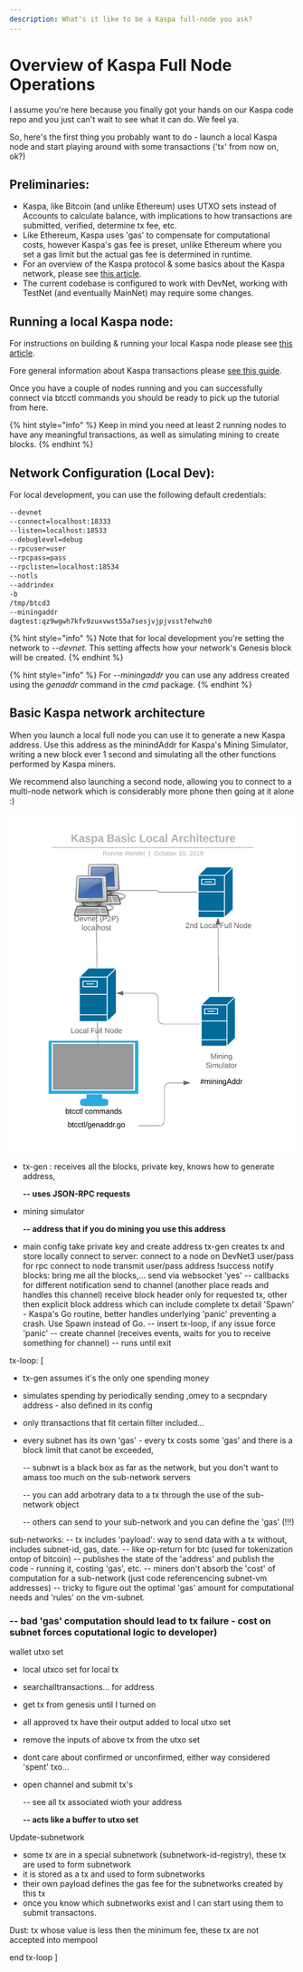 ```yaml
---
description: What's it like to be a Kaspa full-node you ask?
---
```


# Overview of Kaspa Full Node Operations

I assume you're here because you finally got your hands on our Kaspa code repo and you just can't wait to see what it can do.  We feel ya.  

So, here's the first thing you probably want to do - launch a local Kaspa node and start playing around with some transactions \('tx' from now on, ok?\)

## Preliminaries:

* Kaspa, like Bitcoin \(and unlike Ethereum\) uses UTXO sets instead of Accounts to calculate balance, with implications to how transactions are submitted, verified, determine tx fee, etc.
* Like Ethereum, Kaspa uses 'gas' to compensate for computational costs, however Kaspa's gas fee is preset, unlike Ethereum where you set a gas limit but the actual gas fee is determined in runtime.
* For an overview of the Kaspa protocol & some basics about the Kaspa network, please see [this article](../).
* The current codebase is configured to work with DevNet, working with TestNet \(and eventually MainNet\) may require some changes.

## Running a local Kaspa node:

For instructions on building & running your local Kaspa node please see [this article](quick-starting-a-kaspa-local-node.md).

Fore general information about Kaspa transactions please [see this guide](introducing-kaspa-transactions.md).

Once you have a couple of nodes running and you can successfully connect via btcctl commands you should be ready to pick up the tutorial from here.

{% hint style="info" %}
Keep in mind you need at least 2 running nodes to have any meaningful transactions, as well as simulating mining to create blocks.
{% endhint %}

## Network Configuration \(Local Dev\):

For local development, you can use the following default credentials:

```text
--devnet
--connect=localhost:18333
--listen=localhost:18533
--debuglevel=debug
--rpcuser=user
--rpcpass=pass
--rpclisten=localhost:18534
--notls
--addrindex
-b
/tmp/btcd3
--miningaddr
dagtest:qz9wgwh7kfv9zuxvwst55a7sesjvjpjvsst7ehwzh0
```

{% hint style="info" %}
Note that for local development you're setting the network to --_devnet_.  This setting affects how your network's Genesis block will be created.
{% endhint %}

{% hint style="info" %}
For --_miningaddr_ you can use any address created using the _genaddr_ command in the _cmd_ package.
{% endhint %}

## Basic Kaspa network architecture

When you launch a local full node you can use it to generate a new Kaspa address.  Use this address as the minindAddr for Kaspa's Mining Simulator, writing a new block ever 1 second and simulating all the other functions performed by Kaspa miners.

We recommend also launching a second node, allowing you to connect to a multi-node network which is considerably more phone then going at it alone :\) 

![Basic local configuration](../.gitbook/assets/kaspa-basic-local-architecture-1.png)

* tx-gen : receives all the blocks, private key, knows how to generate address,

  **-- uses JSON-RPC requests**

* mining simulator

  **--  address that if you do mining you use this address**

* main config take private key and create address tx-gen creates tx and store locally connect to server: connect to a node on DevNet3 user/pass for rpc connect to node transmit user/pass address !success notify blocks: bring me all the blocks,... send via websocket 'yes' -- callbacks for different notification send to channel \(another place reads and handles this channel\) receive block header only for requested tx, other then explicit block address which can include complete tx detail 'Spawn' - Kaspa's Go routine, better handles underlying 'panic' preventing a crash. Use Spawn instead of Go. -- insert tx-loop, if any issue force 'panic' -- create channel \(receives events, waits for you to receive something for channel\) -- runs until exit

tx-loop: \[

* tx-gen assumes it's the only one spending money
* simulates spending by periodically sending ,omey to a secpndary address - also defined in its config
* only ttransactions that fit certain filter included...
* every subnet has its own 'gas' - every tx costs some 'gas' and there is a block limit that canot be exceeded,

  --  subnwt is a black box as far as the network, but you don't want to amass too much on the sub-network servers

  --  you can add arbotrary data to a tx through the use of the sub-network object

  --  others can send to your sub-network and you can define the 'gas' \(!!!\)

sub-networks: -- tx includes 'payload': way to send data with a tx without, includes subnet-id, gas, date. -- like op-return for btc \(used for tokenization ontop of bitcoin\) -- publishes the state of the 'address' and publish the code - running it, costing 'gas', etc. -- miners don't absorb the 'cost' of computation for a sub-network \(just code referencencing subnet-vm addresses\) -- tricky to figure out the optimal 'gas' amount for computational needs and 'rules' on the vm-subnet.

### -- bad 'gas' computation should lead to tx failure - cost on subnet forces coputational logic to developer\)

wallet utxo set

* local utxco set for local tx
* searchalltransactions... for address
* get tx from genesis until I turned on
* all approved tx have their output added to local utxo set
* remove the inputs of above tx from the utxo set
* dont care about confirmed or unconfirmed, either way considered 'spent' txo...
* open channel and submit tx's

  --  see all tx associated wioth your address

  **--  acts like a buffer to utxo set**

Update-subnetwork

* some tx are in a special subnetwork \(subnetwork-id-registry\), these tx are used to form subnetwork
* it is stored as a tx and used to form subnetworks
* their own payload defines the gas fee for the subnetworks created by this tx
* once you know which subnetworks exist and I can start using them to submit transactons.

Dust: tx whose value is less then the minimum fee, these tx are not accepted into mempool

end tx-loop \]

